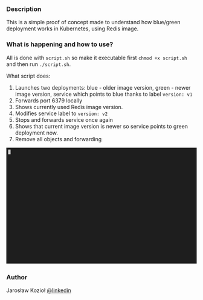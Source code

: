 ### Description

This is a simple proof of concept made to understand how blue/green deployment works in Kubernetes, using Redis image.

### What is happening and how to use?

All is done with `script.sh` so make it executable first `chmod +x script.sh` and then run `./script.sh`.

What script does:

1. Launches two deployments: blue - older image version, green - newer image version, service which points to blue thanks to label `version: v1`
2. Forwards port 6379 locally
3. Shows currently used Redis image version.
4. Modifies service label to `version: v2`
5. Stops and forwards service once again
6. Shows that current image version is newer so service points to green deployment now.
7. Remove all objects and forwarding

![](https://github.com/sunst0rm/kubernetes-bluegreen/blob/master/kube.gif)

### Author

Jarosław Kozioł
[@linkedin](https://www.linkedin.com/in/jaroslaw-koziol/)
